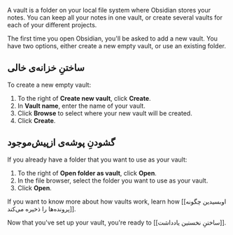 A vault is a folder on your local file system where Obsidian stores your notes. You can keep all your notes in one vault, or create several vaults for each of your different projects.

The first time you open Obsidian, you'll be asked to add a new vault. You have two options, either create a new empty vault, or use an existing folder.

## ساختنِ خزانه‌ی خالی

To create a new empty vault:

1. To the right of **Create new vault**, click **Create**.
2. In **Vault name**, enter the name of your vault.
3. Click **Browse** to select where your new vault will be created.
4. Click **Create**.

## گشودنِ پوشه‌ی ازپیش‌موجود

If you already have a folder that you want to use as your vault:

1. To the right of **Open folder as vault**, click **Open**.
2. In the file browser, select the folder you want to use as your vault.
3. Click **Open**.

If you want to know more about how vaults work, learn how [[اوبسیدین چگونه پرونده‌ها را ذخیره می‌کند]].

Now that you've set up your vault, you're ready to [[ساختنِ نخستین یادداشت]].
